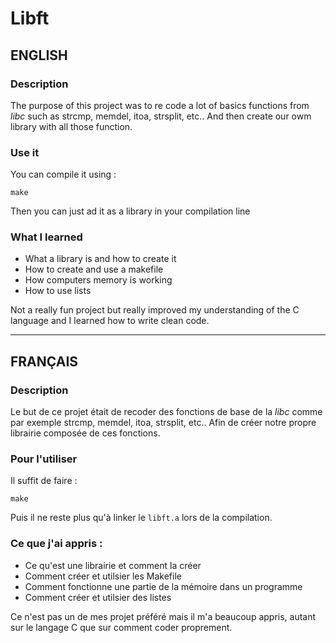 # Libft

## ENGLISH

### Description

The purpose of this project was to re code a lot of basics functions from *libc*
such as strcmp, memdel, itoa, strsplit, etc.. And then create our owm library
with all those function.

### Use it

You can compile it using :
```
make
```
Then you can just ad it as a library in your compilation line

### What I learned

- What a library is and how to create it
- How to create and use a makefile
- How computers memory is working
- How to use lists

Not a really fun project but really improved my understanding of the C language
and I learned how to write clean code.

---------------------------------------------------------------------------------

## FRANÇAIS

### Description

Le but de ce projet était de recoder des fonctions de base de la *libc* comme par exemple
strcmp, memdel, itoa, strsplit, etc.. Afin de créer notre propre librairie composée de ces fonctions.

### Pour l'utiliser

Il suffit de faire :
```
make
```
Puis il ne reste plus qu'à linker le ```libft.a``` lors de la compilation.

### Ce que j'ai appris :

- Ce qu'est une librairie et comment la créer
- Comment créer et utilsier les Makefile
- Comment fonctionne une partie de la mémoire dans un programme
- Comment créer et utilsier des listes


Ce n'est pas un de mes projet préféré mais il m'a beaucoup appris,
autant sur le langage C que sur comment coder proprement.
